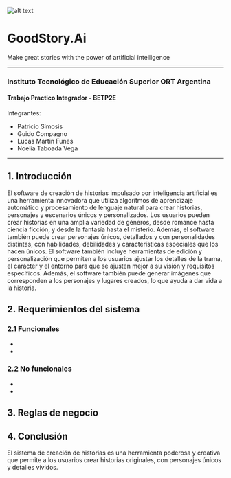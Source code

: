 ![alt text](https://github.com/psimosis/storyai/blob/main/logo_storyai.png?raw=true)
# GoodStory.Ai

Make great stories with the power of artificial intelligence
***
### Instituto Tecnológico de Educación Superior ORT Argentina 
#### Trabajo Practico Integrador - BETP2E

Integrantes:

- Patricio Simosis
- Guido Compagno
- Lucas Martin Funes
- Noelia Taboada Vega

***


## 1. Introducción
El software de creación de historias impulsado por inteligencia artificial es una herramienta innovadora que utiliza algoritmos de aprendizaje automático y procesamiento de lenguaje natural para crear historias, personajes y escenarios únicos y personalizados.
Los usuarios pueden crear historias en una amplia variedad de géneros, desde romance hasta ciencia ficción, y desde la fantasía hasta el misterio. Además, el software también puede crear personajes únicos, detallados y con personalidades distintas, con habilidades, debilidades y características especiales que los hacen únicos.
El software también incluye herramientas de edición y personalización que permiten a los usuarios ajustar los detalles de la trama, el carácter y el entorno para que se ajusten mejor a su visión y requisitos específicos. Además, el software también puede generar imágenes que corresponden a los personajes y lugares creados, lo que ayuda a dar vida a la historia.

## 2. Requerimientos del sistema

### 2.1 Funcionales
-
-

### 2.2 No funcionales
-
-

## 3. Reglas de negocio

## 4. Conclusión
El sistema de creación de historias es una herramienta poderosa y creativa que permite a los usuarios crear historias originales, con personajes únicos y detalles vívidos.
